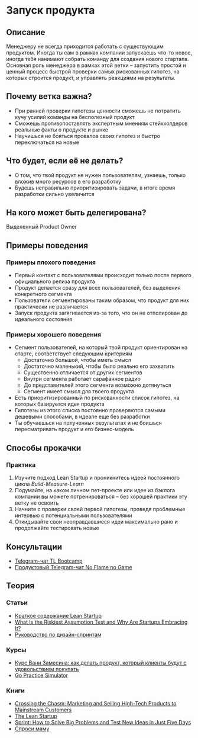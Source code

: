 # Запуск продукта
## Описание
Менеджеру не всегда приходится работать с существующим продуктом. Иногда ты сам в рамках компании запускаешь что-то новое, иногда тебя нанимают собрать команду для создания нового стартапа. Основная роль менеджера в рамках этой ветки – запустить простой и ценный процесс быстрой проверки самых рискованных гипотез, на которых строится продукт, и управлять реакциями на результаты.

## Почему ветка важна?
- При ранней проверки гипотезы ценности сможешь не потратить кучу усилий команды на бесполезный продукт
- Сможешь противопоставлять экспертным мнениям стейкхолдеров реальные факты о продукте и рынке
- Научишься не бояться провалов своих гипотез и быстро переключаться на новые

## Что будет, если её не делать?
- О том, что твой продукт не нужен пользователям, узнаешь, только вложив много ресурсов в его разработку
- Будешь неправильно приоритизировать задачи, в итоге время разработки сильно увеличится

## На кого может быть делегирована?
Выделенный Product Owner

## Примеры поведения
### Примеры плохого поведения
- Первый контакт с пользователями происходит только после первого официального релиза продукта
- Продукт делается сразу для всех пользователей, без выделения конкретного сегмента
- Пользователи сегментированы таким образом, что продукт для них практически не различается
- Запуск продукта загягивается из-за того, что он не отполирован до идеального состояния

### Примеры хорошего поведения
- Сегмент пользователей, на который твой продукт ориентирован на старте, соответствует следующим критериям
    - Достаточно большой, чтобы иметь смысл
    - Достаточно маленький, чтобы было реально его захватить
    - Существенно отличается от других сегментов
    - Внутри сегмента работает сарафанное радио
    - До представителей этого сегмента возможно дотянуться
    - Сегмент имеет смысл для твоего продукта
- Есть приоритизированный по рискованности список гипотез, на которых базируется идея продукта
- Гипотезы из этого списка постоянно проверяются самыми дешевыми способами, в идеале еще без разработки
- Ты обучаешься на полученных результатах и не боишься пересматривать продукт и его бизнес-модель

## Способы прокачки
### Практика
1. Изучите подход Lean Startup и проникнитесь идеей постоянного цикла *Build-Measure-Learn*
2. Подумайте, на каком личном пет-проекте или идее из бэклога компании вы можете потренироваться – без хорошей практики эту ветку не освоить
3. Начните с проверки своей первой гипотезы, проведя проблемные интервью с потенциальными пользователями
4. Откидывайте свои неоправдавшиеся идеи максимально рано и продолжайте тестировать новые

## Консультации
- [Telegram-чат TL Bootcamp](https://tlinks.run/tlbootcamp)
- [Продуктовый Telegram-чат No Flame no Game](https://t.me/joinchat/BrfI2UHjvA2HbQNSW4Irog)

## Теория
### Статьи
- [Краткое содержание Lean Startup](https://habr.com/ru/company/makeright/blog/299560/)
- [What Is the Riskiest Assumption Test and Why Are Startups Embracing It?](https://clutch.co/app-developers/resources/what-is-riskiest-assumption-test)
- [Руководство по дизайн-спринтам](https://ux.pub/oficialnoe-rukovodstvo-po-google-design-sprint-metodologiya-dizajn-sprintov/)

### Курсы
- [Курс Вани Замесина: как делать продукт, который клиенты будут с удовольствием покупать](https://custdev.zamesin.me/)
- [Go Practice Simulator](https://simulator.gopractice.ru/)

### Книги
- [Crossing the Chasm: Marketing and Selling High-Tech Products to Mainstream Customers](https://www.goodreads.com/book/show/61329.Crossing_the_Chasm)
- [The Lean Startup](https://www.goodreads.com/book/show/10127019-the-lean-startup)
- [Sprint: How to Solve Big Problems and Test New Ideas in Just Five Days](https://www.goodreads.com/book/show/25814544-sprint)
- [Спроси маму](http://momtestbook.com/ru/)
